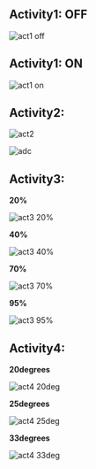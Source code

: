 

**Activity1: OFF**
-------------------

![act1 off](https://user-images.githubusercontent.com/89644963/133625721-b31ea5ba-bbdf-4234-886f-d1d07cd2e864.png)

**Activity1: ON**
------------------

![act1 on](https://user-images.githubusercontent.com/89644963/133625883-3a3116bc-8b3b-4b55-af99-bcd3a38ceac7.png)

**Activity2:**
----------------

![act2](https://user-images.githubusercontent.com/89644963/133625998-f242f135-f51d-42e4-b0e8-41c77f0fbf1a.png)

![adc](https://user-images.githubusercontent.com/89644963/133626084-a0e72674-7d96-4826-bdc5-edb742418e4e.png)

**Activity3:**
--------------

**20%**

![act3 20%](https://user-images.githubusercontent.com/89644963/133626503-372338b0-9a30-4317-9118-a4b71e5fed34.png)

**40%**

![act3 40%](https://user-images.githubusercontent.com/89644963/133626616-f0fd20c5-cb16-4a6b-8013-e4489501530d.png)

**70%**

![act3 70%](https://user-images.githubusercontent.com/89644963/133626692-1cdf16eb-6072-4cfc-803f-f2bc1f364cff.png)

**95%**

![act3 95%](https://user-images.githubusercontent.com/89644963/133626764-3d55569a-64ba-401c-98ed-39d1baed00fa.png)

**Activity4:**
-------------

**20degrees**

![act4 20deg](https://user-images.githubusercontent.com/89644963/133626901-b84e6d50-b33f-49b1-88e0-f63fbe7a4b80.png)

**25degrees**

![act4 25deg](https://user-images.githubusercontent.com/89644963/133626931-4d5fe611-dd32-459a-9169-3c214a2a647b.png)

**33degrees**

![act4 33deg](https://user-images.githubusercontent.com/89644963/133626954-1928ab89-08e8-4685-8241-186bc5caa82e.png)








